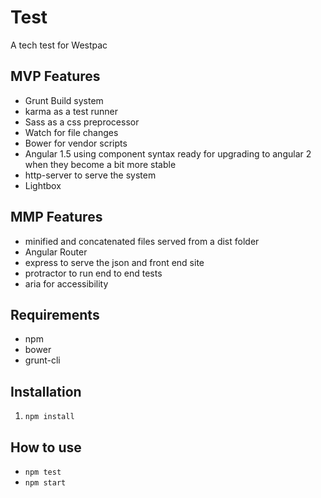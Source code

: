 # Test

A tech test for Westpac

## MVP Features
- Grunt Build system
- karma as a test runner
- Sass as a css preprocessor
- Watch for file changes
- Bower for vendor scripts
- Angular 1.5 using component syntax ready for upgrading to angular 2 when they become a bit more stable
- http-server to serve the system
- Lightbox

## MMP Features
- minified and concatenated files served from a dist folder
- Angular Router 
- express to serve the json and front end site
- protractor to run end to end tests
- aria for accessibility

## Requirements
- npm 
- bower
- grunt-cli

## Installation

1. `npm install`

## How to use 

- `npm test`
- `npm start`